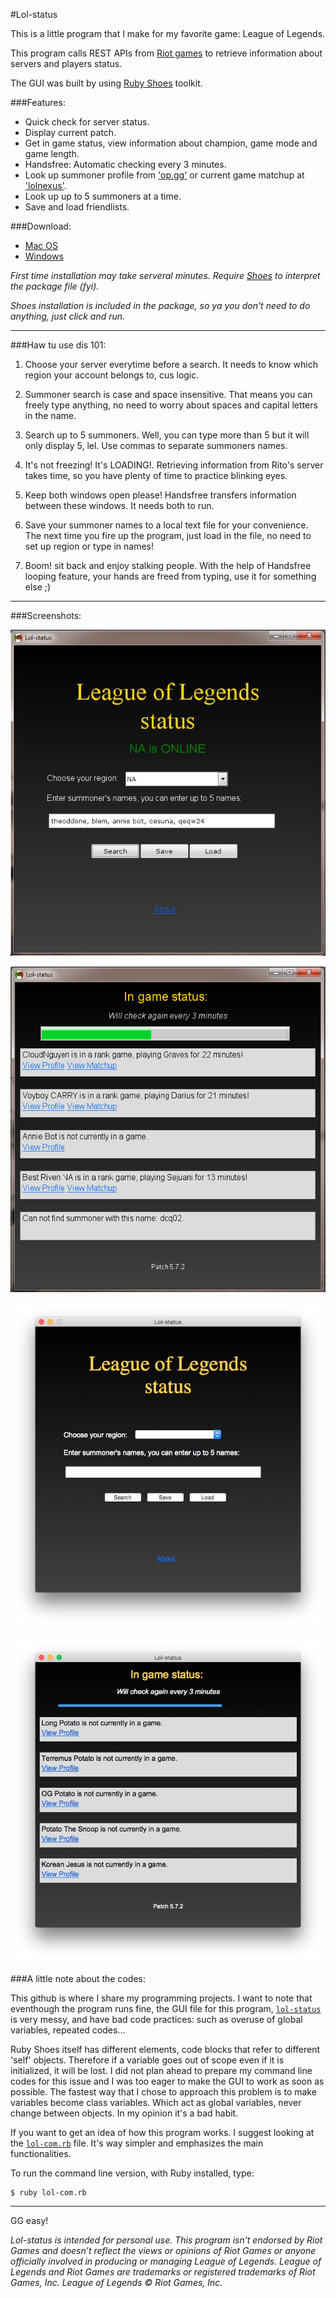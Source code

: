 #Lol-status

This is a little program that I make for my favorite game: League of Legends. 

This program calls REST APIs from [Riot games](https://developer.riotgames.com/api/methods) to retrieve information about servers and players status.

The GUI was built by using [Ruby Shoes](http://shoesrb.com) toolkit.

###Features:

* Quick check for server status.
* Display current patch.
* Get in game status, view information about champion, game mode and game length.
* Handsfree: Automatic checking every 3 minutes.
* Look up summoner profile from ['op.gg'](http://www.op.gg) or current game matchup at ['lolnexus'](http://www.lolnexus.com).
* Look up up to 5 summoners at a time.
* Save and load friendlists.

###Download:

* [Mac OS](http://1drv.ms/1azOUeh)
* [Windows](http://1drv.ms/1azOYuC)

*First time installation may take serveral minutes. Require [Shoes](http://shoesrb.com/downloads/) to interpret the package file (fyi).*

*Shoes installation is included in the package, so ya you don't need to do anything, just click and run.*

----

###Haw tu use dis 101:

1. Choose your server everytime before a search. It needs to know which region your account belongs to, cus logic.

2. Summoner search is case and space insensitive. That means you can freely type anything, no need to worry about spaces and capital letters in the name.

3. Search up to 5 summoners. Well, you can type more than 5 but it will only display 5, lel. Use commas to separate summoners names.

4. It's not freezing! It's LOADING!. Retrieving information from Rito's server takes time, so you have plenty of time to practice blinking eyes.

5. Keep both windows open please! Handsfree transfers information between these windows. It needs both to run.

6. Save your summoner names to a local text file for your convenience. The next time you fire up the program, just load in the file, no need to set up region or type in names! 

7. Boom! sit back and enjoy stalking people. With the help of Handsfree looping feature, your hands are freed from typing, use it for something else ;)


----

###Screenshots:

![1](https://raw.githubusercontent.com/LongPotato/Lol-status/master/pics/pic1.jpg)

![2](https://raw.githubusercontent.com/LongPotato/Lol-status/master/pics/pic2.jpg)

![3](https://raw.githubusercontent.com/LongPotato/Lol-status/master/pics/pic3.jpg)

![4](https://raw.githubusercontent.com/LongPotato/Lol-status/master/pics/pic4.jpg)


###A little note about the codes:

  This github is where I share my programming projects. I want to note that eventhough the program runs fine, the GUI file for this program, [`lol-status`](https://github.com/LongPotato/Lol-status/blob/master/lib/lol-status.rb) is very messy, and have bad code practices: such as overuse of global variables, repeated codes...

  Ruby Shoes itself has different elements, code blocks that refer to different 'self' objects. Therefore if a variable goes out of scope even if it is initialized, it will be lost. I did not plan ahead to prepare my command line codes for this issue and I was too eager to make the GUI to work as soon as possible. The fastest way that I chose to approach this problem is to make variables become class variables. Which act as global variables, never change between objects. In my opinion it's a bad habit.

  If you want to get an idea of how this program works. I suggest looking at the [`lol-com.rb`](https://github.com/LongPotato/Lol-status/blob/master/lib/lol-com.rb) file. It's way simpler and emphasizes the main functionalities.

  To run the command line version, with Ruby installed, type:

  ```
  $ ruby lol-com.rb
  ```

----

GG easy!


*Lol-status is intended for personal use. This program isn’t endorsed by Riot Games and doesn’t reflect the views or opinions of Riot Games or anyone officially involved in producing or managing League of Legends. League of Legends and Riot Games are trademarks or registered trademarks of Riot Games, Inc. League of Legends © Riot Games, Inc.*